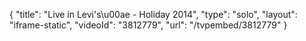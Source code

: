 {
    "title": "Live in Levi's\u00ae - Holiday 2014",
    "type": "solo",
    "layout": "iframe-static",
    "videoId": "3812779",
    "url": "\/tvpembed\/3812779"
}